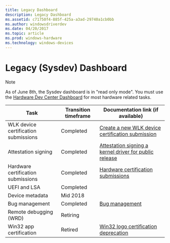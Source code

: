 ```yaml
---
title: Legacy Dashboard
description: Legacy Dashboard
ms.assetid: c71750f4-885f-425a-a3ad-29740a1cb0bb
ms.author: windowsdriverdev
ms.date: 04/20/2017
ms.topic: article
ms.prod: windows-hardware
ms.technology: windows-devices
---
```


# Legacy (Sysdev) Dashboard

> [!Note]
> As of June 8th, the Sysdev dashboard is in "read only mode". You must use the [Hardware Dev Center Dashboard](index.md) for most hardware related tasks. 
> 
> | Task                                 | Transition timeframe | Documentation link (if available) |
> |--------------------------------------|----------------------|----------------------|
> | WLK device certification submissions | Completed          | [Create a new WLK device certification submission](create-a-new-hardware-logo-submission.md) |
> | Attestation signing                  | Completed         | [Attestation signing a kernel driver for public release](attestation-signing-a-kernel-driver-for-public-release.md) |
> | Hardware certification submissions   | Completed          | [Hardware certification submissions](hardware-certification-submissions.md)
> | UEFI and LSA                         | Completed           | | [File signing LSA plugins and UEFI firmware](lsa-and-uefi-file-signing.md)
> | Device metadata                      | Mid 2018      | |
> | Bug management                       | Completed      | [Bug management](http://aka.ms/collaboratedocs) |
> | Remote debugging (WRD)               | Retiring      | |
> | Win32 app certification              | Retired      |  [Win32 logo certification deprecation](https://blogs.msdn.microsoft.com/windows_hardware_certification/2018/04/19/win32-logo-certification-deprecation/)|
